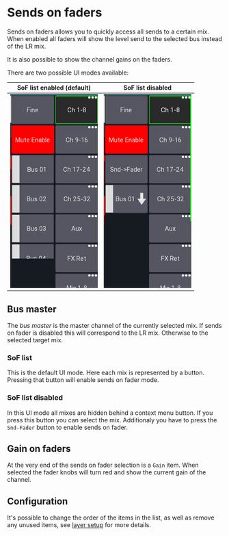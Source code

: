 # Sends on faders

Sends on faders allows you to quickly access all sends to a certain mix.
When enabled all faders will show the level send to the selected bus instead of the LR mix.

It is also possible to show the channel gains on the faders.

There are two possible UI modes available:

| SoF list enabled (default)                               | SoF list disabled                                |
|----------------------------------------------------------|--------------------------------------------------|
| ![Sidebar](img/generated/sidebar-soflist-screenshot.png) | ![Sidebar](img/generated/sidebar-screenshot.png) |

## Bus master

The *bus master* is the master channel of the currently selected mix.
If sends on fader is disabled this will correspond to the LR mix. Otherwise to the selected target mix.

### SoF list

This is the default UI mode. Here each mix is represented by a button.
Pressing that button will enable sends on fader mode.

### SoF list disabled

In this UI mode all mixes are hidden behind a context menu button. If you press this button you can select the mix.
Additionaly you have to press the `Snd-Fader` button to enable sends on fader.

## Gain on faders

At the very end of the sends on fader selection is a `Gain` item. When selected the fader knobs will turn red
and show the current gain of the channel.

## Configuration

It's possible to change the order of the items in the list, as well as remove any unused items,
see [layer setup](layers.md) for more details.